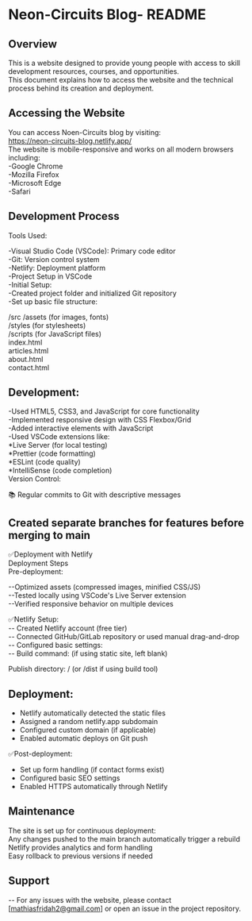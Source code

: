 # Neon-Circuits Blog- README  
## Overview  
This is a website designed to provide young people with access to skill development resources, courses, and opportunities.  
This document explains how to access the website and the technical process behind its creation and deployment.  
 
## Accessing the Website  
You can access Noen-Circuits blog by visiting:   
https://neon-circuits-blog.netlify.app/  
The website is mobile-responsive and works on all modern browsers including:   
-Google Chrome  
-Mozilla Firefox  
-Microsoft Edge  
-Safari  

## Development Process  
Tools Used:  

-Visual Studio Code (VSCode): Primary code editor<br>
-Git: Version control system<br>
-Netlify: Deployment platform<br>
-Project Setup in VSCode<br>
-Initial Setup:<br>
-Created project folder and initialized Git repository<br>
-Set up basic file structure:<br>

/src
  /assets (for images, fonts)  
  /styles (for stylesheets)  
  /scripts (for JavaScript files)  
index.html  
articles.html  
about.html  
contact.html  

## Development:  
-Used HTML5, CSS3, and JavaScript for core functionality<br>
-Implemented responsive design with CSS Flexbox/Grid<br>
-Added interactive elements with JavaScript<br>
-Used VSCode extensions like:<br>
*Live Server (for local testing)<br>
*Prettier (code formatting)<br>
*ESLint (code quality)<br>
*IntelliSense (code completion)<br>
Version Control:<br>

📚 Regular commits to Git with descriptive messages  

## Created separate branches for features before merging to main  

✅Deployment with Netlify  
Deployment Steps  
Pre-deployment:  

--Optimized assets (compressed images, minified CSS/JS)<br>
--Tested locally using VSCode's Live Server extension<br>
--Verified responsive behavior on multiple devices<br>

✅Netlify Setup:  
-- Created Netlify account (free tier)<br>
-- Connected GitHub/GitLab repository or used manual drag-and-drop<br>
-- Configured basic settings:<br>
-- Build command: (if using static site, left blank)<br>

Publish directory: / (or /dist if using build tool)  

## Deployment:  

- Netlify automatically detected the static files<br>
- Assigned a random netlify.app subdomain<br>
- Configured custom domain (if applicable)<br>
- Enabled automatic deploys on Git push<br>

✅Post-deployment:  
- Set up form handling (if contact forms exist)<br>
- Configured basic SEO settings<br>
- Enabled HTTPS automatically through Netlify<br>

## Maintenance  
The site is set up for continuous deployment:<br>
Any changes pushed to the main branch automatically trigger a rebuild<br>
Netlify provides analytics and form handling<br>
Easy rollback to previous versions if needed<br>

## Support  
-- For any issues with the website, please contact [mathiasfridah2@gmail.com] or open an issue in the project repository.

